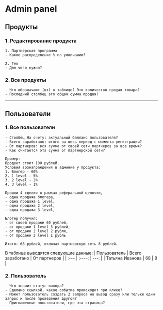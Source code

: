 # Admin panel
## Продукты
### 1. Редактирование продукта
```
1. Партнерская программа
- Какое распределение % по умолчанию?

2. Гео
- Для чего нужно?
```
### 2. Все продукты
```
- Что обозначают (шт) в таблице? Это количество продаж товара?
- Последний столбец это общая сумма продаж?
```
---

## Пользователи
### 1. Все пользователи
```
- Столбец На счету: актуальный балланс пользователя?
- Всего заработано: итого за весь период с момента регистрации?
- От партнеров: вся сумма от своей сети партнеров за все время?
- Как считается эта сумма от партнерской сети?

Пример:
Продукт стоит 100 рублей. 
Условия вознаграждения в админке у продукта:
1. Блогер - 60%
2. 1 level - 5%
3. 2 level - 2%
4. 3 level - 1%

Прошли 4 сделки в рамках реферальной цепочки, 
- одна продажа блогера,
- одна продажа 1 level,
- одна продажа 2 level,
- одна продажа 3 level,

Блогер получил: 
- от своей продажи 60 рублей,
- от продажи 1 level 5 рублей,
- от продажи 2 level 2 рубля,
- от продажи 3 level 1 рубль

Итого: 68 рублей, включая партнерскую сеть 8 рублей.

```
В таблице выводятся следующие данные:
| Пользователь      | Всего заработано | От партнеров     |
| :---        |    :----:   |          ---: |
| Татьяна Иванова      | 68       | 8   |

### 2. Пользователь
```
- Что значит статус вывода? 
- Сделано ссылкой, какое событие происходит при клике?
- Может пользователь создать 2 запроса на вывод сразу или только один запрос и после проведения другой?
- Приглашенные пользователи, где эта страница?
```